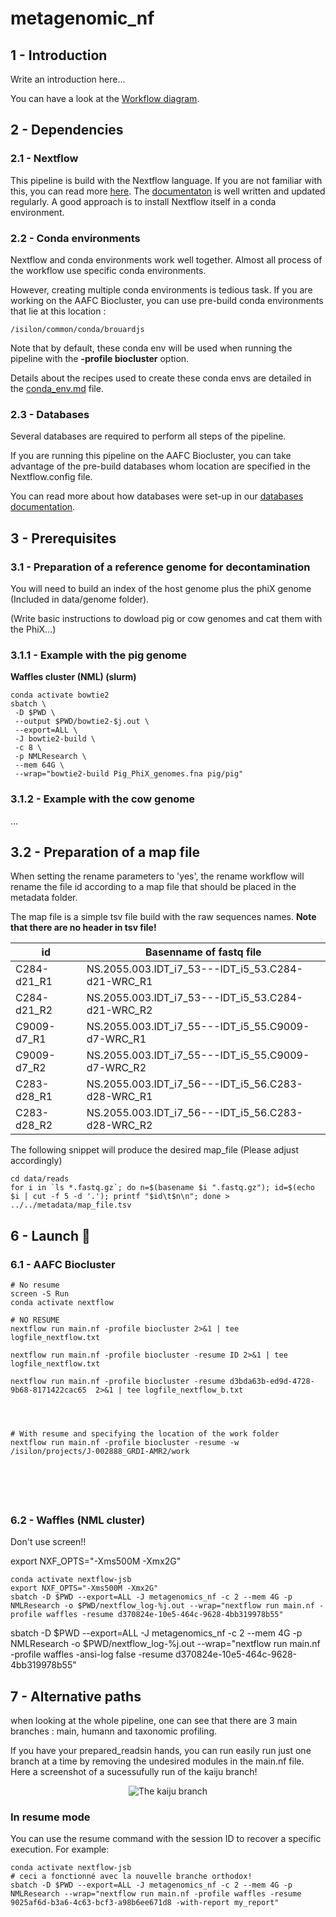 # metagenomic_nf


## 1 - Introduction
Write an introduction here...

You can have a look at the [Workflow diagram](misc/flowchart.png).

## 2 - Dependencies


### 2.1 - Nextflow

This pipeline is build with the Nextflow language. If you are not familiar with this, you can read more [here](https://www.nextflow.io/). The [documentaton](https://www.nextflow.io/docs/latest/) is well written and updated regularly. A good approach is to install Nextflow itself in a conda environment.

### 2.2 - Conda environments

Nextflow and conda environments work well together. Almost all process of the workflow use specific conda environments.

However, creating multiple conda environments is tedious task. If you are working on the AAFC Biocluster, you can use pre-build conda environments that lie at this location :

```shell
/isilon/common/conda/brouardjs
```

Note that by default, these conda env will be used when running the pipeline with the **-profile biocluster** option.

Details about the recipes used to create these conda envs are detailed in the [conda_env.md](./conda_env.md) file.


### 2.3 - Databases

Several databases are required to perform all steps of the pipeline.

If you are running this pipeline on the AAFC Biocluster, you can take advantage of the pre-build databases whom location are specified in the Nextflow.config file.

You can read more about how databases were set-up in our [databases documentation](./databases.md).


## 3 - Prerequisites


### 3.1 - Preparation of a reference genome for decontamination


You will need to build an index of the host genome plus the phiX genome (Included in data/genome folder).

(Write basic instructions to dowload pig or cow genomes and cat them with the PhiX...)


### 3.1.1 - Example with the pig genome



**Waffles cluster (NML) (slurm)**

```shell
conda activate bowtie2
sbatch \
 -D $PWD \
 --output $PWD/bowtie2-$j.out \
 --export=ALL \
 -J bowtie2-build \
 -c 8 \
 -p NMLResearch \
 --mem 64G \
 --wrap="bowtie2-build Pig_PhiX_genomes.fna pig/pig"
```


### 3.1.2 - Example with the cow genome


...



## 3.2 - Preparation of a map file


When setting the rename parameters to 'yes', the rename workflow will rename the file id according to a map file that should be placed in the metadata folder.

The map file is a simple tsv file build with the raw sequences names. **Note that there are no header in tsv file!**


| id            |       Basenname of fastq file                    |
|---------------|--------------------------------------------------|
|C284-d21_R1	| NS.2055.003.IDT_i7_53---IDT_i5_53.C284-d21-WRC_R1|
|C284-d21_R2	| NS.2055.003.IDT_i7_53---IDT_i5_53.C284-d21-WRC_R2|
|C9009-d7_R1	| NS.2055.003.IDT_i7_55---IDT_i5_55.C9009-d7-WRC_R1|
|C9009-d7_R2	| NS.2055.003.IDT_i7_55---IDT_i5_55.C9009-d7-WRC_R2|
|C283-d28_R1	| NS.2055.003.IDT_i7_56---IDT_i5_56.C283-d28-WRC_R1|
|C283-d28_R2	| NS.2055.003.IDT_i7_56---IDT_i5_56.C283-d28-WRC_R2|



The following snippet will produce the desired map_file (Please adjust accordingly)


```shell
cd data/reads
for i in `ls *.fastq.gz`; do n=$(basename $i ".fastq.gz"); id=$(echo $i | cut -f 5 -d '.'); printf "$id\t$n\n"; done > ../../metadata/map_file.tsv
```


## 6 - Launch :rocket:

### 6.1 - AAFC Biocluster

```shell
# No resume
screen -S Run
conda activate nextflow

# NO RESUME
nextflow run main.nf -profile biocluster 2>&1 | tee logfile_nextflow.txt

nextflow run main.nf -profile biocluster -resume ID 2>&1 | tee logfile_nextflow.txt

nextflow run main.nf -profile biocluster -resume d3bda63b-ed9d-4728-9b68-8171422cac65  2>&1 | tee logfile_nextflow_b.txt




# With resume and specifying the location of the work folder
nextflow run main.nf -profile biocluster -resume -w /isilon/projects/J-002888_GRDI-AMR2/work






```






### 6.2 - Waffles (NML cluster)

Don't use screen!!


export NXF_OPTS="-Xms500M -Xmx2G" 


```shell
conda activate nextflow-jsb
export NXF_OPTS="-Xms500M -Xmx2G" 
sbatch -D $PWD --export=ALL -J metagenomics_nf -c 2 --mem 4G -p NMLResearch -o $PWD/nextflow_log-%j.out --wrap="nextflow run main.nf -profile waffles -resume d370824e-10e5-464c-9628-4bb319978b55"
```


sbatch -D $PWD --export=ALL -J metagenomics_nf -c 2 --mem 4G -p NMLResearch -o $PWD/nextflow_log-%j.out --wrap="nextflow run main.nf  -profile waffles -ansi-log false -resume d370824e-10e5-464c-9628-4bb319978b55"




## 7 - Alternative paths


when looking at the whole pipeline, one can see that there are 3 main branches : main, humann and taxonomic profiling.

If you have your prepared_readsin hands, you can run easily run just one branch at a time by removing the undesired modules in the main.nf file. Here a screenshot of a sucessufully run of the kaiju branch!

<p align="center"><img src="misc/just_kaiju.png" alt="The kaiju branch"></p>



### In resume mode

You can use the resume command with the session ID to recover a specific execution. For example:

```shell
conda activate nextflow-jsb
# ceci a fonctionné avec la nouvelle branche orthodox!
sbatch -D $PWD --export=ALL -J metagenomics_nf -c 2 --mem 4G -p NMLResearch --wrap="nextflow run main.nf -profile waffles -resume 9025af6d-b3a6-4c63-bcf3-a98b6ee671d8 -with-report my_report"
```





